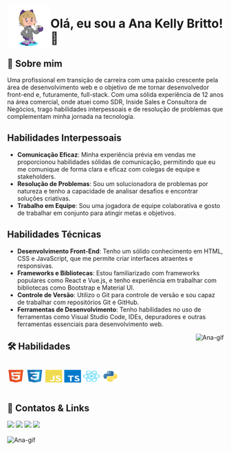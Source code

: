 <p dir="auto"><img align="left" src="https://github.com/anakellybritto/anakellybritto/blob/main/octocat-1671927531953.png" width="20%" style="max-width: 50%;"></p>

# Olá, eu sou a Ana Kelly Britto! 👋

## 🚀 Sobre mim
Uma profissional em transição de carreira com uma paixão crescente pela área de desenvolvimento web e o objetivo de me tornar desenvolvedor front-end e, futuramente, full-stack. Com uma sólida experiência de 12 anos na área comercial, onde atuei como SDR, Inside Sales e Consultora de Negócios, trago habilidades interpessoais e de resolução de problemas que complementam minha jornada na tecnologia.

## Habilidades Interpessoais
- **Comunicação Eficaz**: Minha experiência prévia em vendas me proporcionou habilidades sólidas de comunicação, permitindo que eu me comunique de forma clara e eficaz com colegas de equipe e stakeholders.
- **Resolução de Problemas**: Sou um solucionadora de problemas por natureza e tenho a capacidade de analisar desafios e encontrar soluções criativas.
- **Trabalho em Equipe**: Sou uma jogadora de equipe colaborativa e gosto de trabalhar em conjunto para atingir metas e objetivos.

## Habilidades Técnicas
- **Desenvolvimento Front-End**: Tenho um sólido conhecimento em HTML, CSS e JavaScript, que me permite criar interfaces atraentes e responsivas.
- **Frameworks e Bibliotecas**: Estou familiarizado com frameworks populares como React e Vue.js, e tenho experiência em trabalhar com bibliotecas como Bootstrap e Material UI.
- **Controle de Versão**: Utilizo o Git para controle de versão e sou capaz de trabalhar com repositórios Git e GitHub.
- **Ferramentas de Desenvolvimento**: Tenho habilidades no uso de ferramentas como Visual Studio Code, IDEs, depuradores e outras ferramentas essenciais para desenvolvimento web.
<img height="110em" align="right" alt="Ana-gif" src="https://camo.githubusercontent.com/e848e0e91c9c42e82572bcfde213855aeb9c4422d45cfc8f238a5a39430a0887/68747470733a2f2f6d656469612e646973636f72646170702e6e65742f6174746163686d656e74732f3331383837363639373039353034353133312f3933393233323134303134313432383736362f616e612d7069632e676966">

## 🛠 Habilidades
<div style="display: inline_block"><br>
  <img align="center" alt="Ana-HTML" height="30" width="40" src="https://raw.githubusercontent.com/devicons/devicon/master/icons/html5/html5-original.svg">
  <img align="center" alt="Ana-CSS" height="30" width="40" src="https://raw.githubusercontent.com/devicons/devicon/master/icons/css3/css3-original.svg">
  <img align="center" alt="Ana-Js" height="30" width="40" src="https://raw.githubusercontent.com/devicons/devicon/master/icons/javascript/javascript-plain.svg">
  <img align="center" alt="Ana-Ts" height="30" width="40" src="https://raw.githubusercontent.com/devicons/devicon/master/icons/typescript/typescript-plain.svg">
  <img align="center" alt="Ana-React" height="30" width="40" src="https://raw.githubusercontent.com/devicons/devicon/master/icons/react/react-original.svg">
  <img align="center" alt="Ana-Python" height="30" width="40" src="https://raw.githubusercontent.com/devicons/devicon/master/icons/python/python-original.svg">
</div>

<br>

## 🔗 Contatos & Links

<div> 
  <a href = "mailto:akpbritto9@gmail.com"><img src="https://img.shields.io/badge/-Gmail-%23333?style=for-the-badge&logo=gmail&logoColor=white" target="_blank"></a>
  <a href="https://www.linkedin.com/in/anakellypmbritto" target="_blank"><img src="https://img.shields.io/badge/-LinkedIn-%230077B5?style=for-the-badge&logo=linkedin&logoColor=white" target="_blank"></a>
  <a href="http://wa.me/5522981290722" target="_blank"><img src="https://img.shields.io/badge/WhatsApp-25D366?style=for-the-badge&logo=whatsapp&logoColor=white" target="_blank"></a>
  <a href="https://instagram.com/anakellypmbritto" target="_blank"><img src="https://img.shields.io/badge/-Instagram-%23E4405F?style=for-the-badge&logo=instagram&logoColor=white" target="_blank"></a>
</div>
<br>
<div><img height="180em" align="left" alt="Ana-gif" src="https://i.picasion.com/pic92/67df4d95d360500fc0b302dcab47547c.gif"></div>
